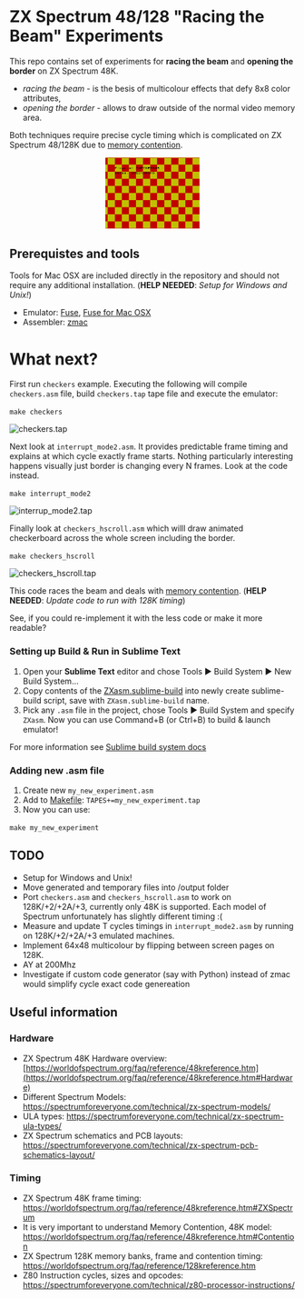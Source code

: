 ZX Spectrum 48/128 "Racing the Beam" Experiments
=====

This repo contains set of experiments for **racing the beam** and **opening the border** on ZX Spectrum 48K.
 - *racing the beam* - is the besis of multicolour effects that defy 8x8 color attributes,
 - *opening the border* - allows to draw outside of the normal video memory area.

Both techniques require precise cycle timing which is complicated on ZX Spectrum 48/128K due to [memory contention](https://sinclair.wiki.zxnet.co.uk/wiki/Contended_memory).

<p align="center" width="100%">
    <img width="33%" src="./screenshots/checkers_red.png">
</p>

## Prerequistes and tools

Tools for Mac OSX are included directly in the repository and should not require any additional installation. (**HELP NEEDED**: *Setup for Windows and Unix!*)

- Emulator: [Fuse](https://fuse-emulator.sourceforge.net), [Fuse for Mac OSX](https://fuse-for-macosx.sourceforge.io)
- Assembler: [zmac](http://48k.ca/zmac.html)

# What next?

First run `checkers` example. Executing the following will compile `checkers.asm` file, build `checkers.tap` tape file and execute the emulator:

```make checkers```

![checkers.tap](./screenshots/checkers.png)

Next look at `interrupt_mode2.asm`. It provides predictable frame timing and explains at which cycle exactly frame starts.
Nothing particularly interesting happens visually just border is changing every N frames. Look at the code instead.

```make interrupt_mode2```

![interrup_mode2.tap](./screenshots/interrupt_mode2.gif)

Finally look at `checkers_hscroll.asm` which willl draw animated checkerboard across the whole screen including the border.

```make checkers_hscroll```

![checkers_hscroll.tap](./screenshots/checkers_hscroll.gif)

This code races the beam and deals with [memory contention](https://sinclair.wiki.zxnet.co.uk/wiki/Contended_memory).
(**HELP NEEDED**: *Update code to run with 128K timing*)

See, if you could re-implement it with the less code or make it more readable?

### Setting up Build & Run in Sublime Text 

1) Open your **Sublime Text** editor and chose Tools ▶ Build System ▶ New Build System…
2) Copy contents of the [ZXasm.sublime-build](ZXasm.sublime-build) into newly create sublime-build script, save with `ZXasm.sublime-build` name.
3) Pick any `.asm` file in the project, chose Tools ▶ Build System and specify `ZXasm`.
Now you can use Command+B (or Ctrl+B) to build & launch emulator!

For more information see [Sublime build system docs](https://www.sublimetext.com/docs/build_systems.html)

### Adding new .asm file 

1) Create new `my_new_experiment.asm`
2) Add to [Makefile](Makefile): `TAPES+=my_new_experiment.tap`
3) Now you can use:

```make my_new_experiment```


## TODO
- Setup for Windows and Unix!
- Move generated and temporary files into /output folder
- Port `checkers.asm` and `checkers_hscroll.asm` to work on 128K/+2/+2A/+3, currently only 48K is supported. Each model of Spectrum unfortunately has slightly different timing :(
- Measure and update T cycles timings in `interrupt_mode2.asm` by running on 128K/+2/+2A/+3 emulated machines.
- Implement 64x48 multicolour by flipping between screen pages on 128K.
- AY at 200Mhz
- Investigate if custom code generator (say with Python) instead of zmac would simplify cycle exact code genereation


## Useful information
### Hardware
- ZX Spectrum 48K Hardware overview: [https://worldofspectrum.org/faq/reference/48kreference.htm](https://worldofspectrum.org/faq/reference/48kreference.htm#Hardware)
- Different Spectrum Models: https://spectrumforeveryone.com/technical/zx-spectrum-models/
- ULA types: https://spectrumforeveryone.com/technical/zx-spectrum-ula-types/
- ZX Spectrum schematics and PCB layouts: https://spectrumforeveryone.com/technical/zx-spectrum-pcb-schematics-layout/
### Timing
- ZX Spectrum 48K frame timing: https://worldofspectrum.org/faq/reference/48kreference.htm#ZXSpectrum
- It is very important to understand Memory Contention, 48K model: https://worldofspectrum.org/faq/reference/48kreference.htm#Contention
- ZX Spectrum 128K memory banks, frame and contention timing: https://worldofspectrum.org/faq/reference/128kreference.htm
- Z80 Instruction cycles, sizes and opcodes: https://spectrumforeveryone.com/technical/z80-processor-instructions/
